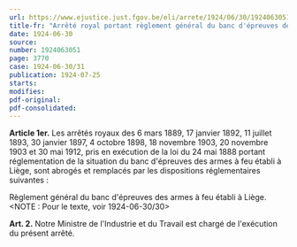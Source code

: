 ```yaml
---
url: https://www.ejustice.just.fgov.be/eli/arrete/1924/06/30/1924063051/justel
title-fr: "Arrêté royal portant règlement général du banc d'épreuves des armes à feu établi à Liège. Voir modification(s)"
date: 1924-06-30
source:
number: 1924063051
page: 3770
case: 1924-06-30/31
publication: 1924-07-25
starts:
modifies:
pdf-original:
pdf-consolidated:
---
```


**Article 1er.** Les arrêtés royaux des 6 mars 1889, 17 janvier 1892, 11 juillet 1893, 30 janvier 1897, 4 octobre 1898, 18 novembre 1903, 20 novembre 1903 et 30 mai 1912, pris en exécution de la loi du 24 mai 1888 portant réglementation de la situation du banc d'épreuves des armes à feu établi à Liège, sont abrogés et remplacés par les dispositions réglementaires suivantes :

Règlement général du banc d'épreuves des armes à feu établi à Liège. <NOTE : Pour le texte, voir 1924-06-30/30>

**Art. 2.** Notre Ministre de l'Industrie et du Travail est chargé de l'exécution du présent arrêté.
